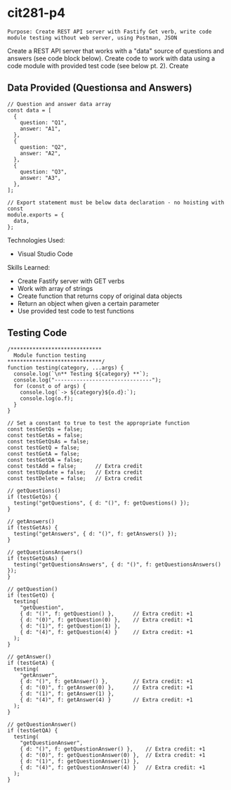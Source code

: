 # cit281-p4
```
Purpose: Create REST API server with Fastify Get verb, write code module testing without web server, using Postman, JSON
```
Create a REST API server that works with a "data" source of questions and answers (see code block below). Create code to work with data using a code module with provided test code (see below pt. 2). Create 


## Data Provided (Questionsa and Answers)
```
// Question and answer data array
const data = [
  {
    question: "Q1",
    answer: "A1",
  },
  {
    question: "Q2",
    answer: "A2",
  },
  {
    question: "Q3",
    answer: "A3",
  },
];

// Export statement must be below data declaration - no hoisting with const
module.exports = {
  data,
};
```

Technologies Used:
- Visual Studio Code

Skills Learned:
- Create Fastify server with GET verbs
- Work with array of strings
- Create function that returns copy of original data objects
- Return an object when given a certain parameter
- Use provided test code to test functions

## Testing Code
```
/*****************************
  Module function testing
******************************/
function testing(category, ...args) {
  console.log(`\n** Testing ${category} **`);
  console.log("-------------------------------");
  for (const o of args) {
    console.log(`-> ${category}${o.d}:`);
    console.log(o.f);
  }
}

// Set a constant to true to test the appropriate function
const testGetQs = false;
const testGetAs = false;
const testGetQsAs = false;
const testGetQ = false;
const testGetA = false;
const testGetQA = false;
const testAdd = false;      // Extra credit
const testUpdate = false;   // Extra credit
const testDelete = false;   // Extra credit

// getQuestions()
if (testGetQs) {
  testing("getQuestions", { d: "()", f: getQuestions() });
}

// getAnswers()
if (testGetAs) {
  testing("getAnswers", { d: "()", f: getAnswers() });
}

// getQuestionsAnswers()
if (testGetQsAs) {
  testing("getQuestionsAnswers", { d: "()", f: getQuestionsAnswers() });
}

// getQuestion()
if (testGetQ) {
  testing(
    "getQuestion",
    { d: "()", f: getQuestion() },      // Extra credit: +1
    { d: "(0)", f: getQuestion(0) },    // Extra credit: +1
    { d: "(1)", f: getQuestion(1) },
    { d: "(4)", f: getQuestion(4) }     // Extra credit: +1
  );
}

// getAnswer()
if (testGetA) {
  testing(
    "getAnswer",
    { d: "()", f: getAnswer() },        // Extra credit: +1
    { d: "(0)", f: getAnswer(0) },      // Extra credit: +1
    { d: "(1)", f: getAnswer(1) },
    { d: "(4)", f: getAnswer(4) }       // Extra credit: +1
  );
}

// getQuestionAnswer()
if (testGetQA) {
  testing(
    "getQuestionAnswer",
    { d: "()", f: getQuestionAnswer() },    // Extra credit: +1
    { d: "(0)", f: getQuestionAnswer(0) },  // Extra credit: +1
    { d: "(1)", f: getQuestionAnswer(1) },
    { d: "(4)", f: getQuestionAnswer(4) }   // Extra credit: +1
  );
}
```

